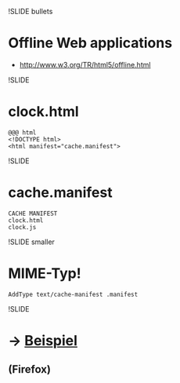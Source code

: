 !SLIDE bullets
# Offline Web applications
* <http://www.w3.org/TR/html5/offline.html>

!SLIDE
# clock.html
    @@@ html
    <!DOCTYPE html>
    <html manifest="cache.manifest">

!SLIDE
# cache.manifest
    CACHE MANIFEST
    clock.html
    clock.js

!SLIDE smaller
# MIME-Typ!
    AddType text/cache-manifest .manifest

!SLIDE
# → [Beispiel](http://coll.virtuos.uos.de/webtech10/examples/offline/)
## (Firefox)
